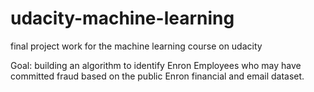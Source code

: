 # udacity-machine-learning
final project work for the machine learning course on udacity

Goal: building an algorithm to identify Enron Employees who may have 
committed fraud based on the public Enron financial and email dataset.


